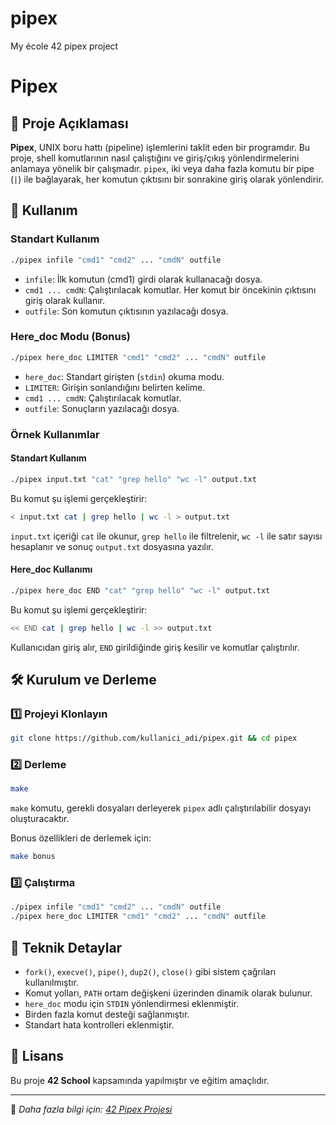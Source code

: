 # pipex
My école 42 pipex project

# Pipex

## 📌 Proje Açıklaması
**Pipex**, UNIX boru hattı (pipeline) işlemlerini taklit eden bir programdır. Bu proje, shell komutlarının nasıl çalıştığını ve giriş/çıkış yönlendirmelerini anlamaya yönelik bir çalışmadır. `pipex`, iki veya daha fazla komutu bir pipe (`|`) ile bağlayarak, her komutun çıktısını bir sonrakine giriş olarak yönlendirir.

## 🚀 Kullanım
### Standart Kullanım
```sh
./pipex infile "cmd1" "cmd2" ... "cmdN" outfile
```
- `infile`: İlk komutun (cmd1) girdi olarak kullanacağı dosya.
- `cmd1 ... cmdN`: Çalıştırılacak komutlar. Her komut bir öncekinin çıktısını giriş olarak kullanır.
- `outfile`: Son komutun çıktısının yazılacağı dosya.

### Here_doc Modu (Bonus)
```sh
./pipex here_doc LIMITER "cmd1" "cmd2" ... "cmdN" outfile
```
- `here_doc`: Standart girişten (`stdin`) okuma modu.
- `LIMITER`: Girişin sonlandığını belirten kelime.
- `cmd1 ... cmdN`: Çalıştırılacak komutlar.
- `outfile`: Sonuçların yazılacağı dosya.

### Örnek Kullanımlar
#### Standart Kullanım
```sh
./pipex input.txt "cat" "grep hello" "wc -l" output.txt
```
Bu komut şu işlemi gerçekleştirir:
```sh
< input.txt cat | grep hello | wc -l > output.txt
```
`input.txt` içeriği `cat` ile okunur, `grep hello` ile filtrelenir, `wc -l` ile satır sayısı hesaplanır ve sonuç `output.txt` dosyasına yazılır.

#### Here_doc Kullanımı
```sh
./pipex here_doc END "cat" "grep hello" "wc -l" output.txt
```
Bu komut şu işlemi gerçekleştirir:
```sh
<< END cat | grep hello | wc -l >> output.txt
```
Kullanıcıdan giriş alır, `END` girildiğinde giriş kesilir ve komutlar çalıştırılır.

## 🛠 Kurulum ve Derleme
### 1️⃣ Projeyi Klonlayın
```sh
git clone https://github.com/kullanici_adi/pipex.git && cd pipex
```
### 2️⃣ Derleme
```sh
make
```
`make` komutu, gerekli dosyaları derleyerek `pipex` adlı çalıştırılabilir dosyayı oluşturacaktır.

Bonus özellikleri de derlemek için:
```sh
make bonus
```

### 3️⃣ Çalıştırma
```sh
./pipex infile "cmd1" "cmd2" ... "cmdN" outfile
./pipex here_doc LIMITER "cmd1" "cmd2" ... "cmdN" outfile
```

## 🔧 Teknik Detaylar
- `fork()`, `execve()`, `pipe()`, `dup2()`, `close()` gibi sistem çağrıları kullanılmıştır.
- Komut yolları, `PATH` ortam değişkeni üzerinden dinamik olarak bulunur.
- `here_doc` modu için `STDIN` yönlendirmesi eklenmiştir.
- Birden fazla komut desteği sağlanmıştır.
- Standart hata kontrolleri eklenmiştir.

## 📜 Lisans
Bu proje **42 School** kapsamında yapılmıştır ve eğitim amaçlıdır.

---
📌 *Daha fazla bilgi için: [42 Pipex Projesi](https://github.com/kullanici_adi/pipex)*


